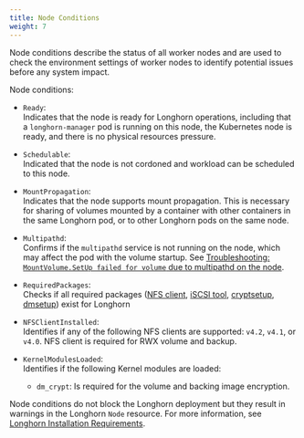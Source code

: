 ```yaml
---
title: Node Conditions
weight: 7
---
```


Node conditions describe the status of all worker nodes and are used to check the environment settings of worker nodes to identify potential issues before any system impact.

Node conditions:

- `Ready`:  
  Indicates that the node is ready for Longhorn operations, including that a `longhorn-manager` pod is running on this node, the Kubernetes node is ready, and there is no physical resources pressure.  

- `Schedulable`:  
  Indicated that the node is not cordoned and workload can be scheduled to this node.

- `MountPropagation`:  
  Indicates that the node supports mount propagation. This is necessary for sharing of volumes mounted by a container with other containers in the same Longhorn pod, or to other Longhorn pods on the same node.  

- `Multipathd`:  
  Confirms if the `multipathd` service is not running on the node, which may affect the pod with the volume startup. See [Troubleshooting: `MountVolume.SetUp failed for volume` due to multipathd on the node](../../../../../../kb/troubleshooting-volume-with-multipath).  

- `RequiredPackages`:  
  Checks if all required packages ([NFS client](../../../deploy/install/#installing-nfsv4-client), [iSCSI tool](../../../deploy/install/#installing-open-iscsi), [cryptsetup](../../../deploy/install/#installing-cryptsetup-and-luks), [dmsetup](../../../deploy/install/#installing-device-mapper-userspace-tool)) exist for Longhorn  

- `NFSClientInstalled`:  
  Identifies if any of the following NFS clients are supported: `v4.2`, `v4.1`, or `v4.0`. NFS client is required for RWX volume and backup.  

- `KernelModulesLoaded`:  
  Identifies if the following Kernel modules are loaded:
  - `dm_crypt`: Is required for the volume and backing image encryption.  

Node conditions do not block the Longhorn deployment but they result in warnings in the Longhorn `Node` resource.
For more information, see [Longhorn Installation Requirements](../../../deploy/install/#installation-requirements).

